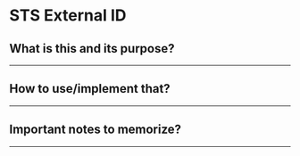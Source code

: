 # STS External ID

## What is this and its purpose?

---

## How to use/implement that?

---

## Important notes to memorize?

---

